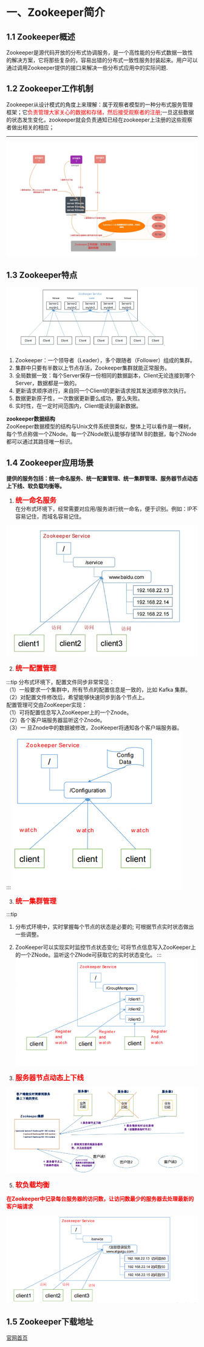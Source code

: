 # 一、Zookeeper简介
## 1.1 Zookeeper概述
Zookeeper是源代码开放的分布式协调服务，是一个高性能的分布式数据一致性的解决方案，它将那些复杂的，容易出错的分布式一致性服务封装起来。用户可以通过调用Zookeeper提供的接口来解决一些分布式应用中的实际问题.
## 1.2 Zookeeper工作机制
Zookeeper从设计模式的角度上来理解：属于观察者模型的一种分布式服务管理框架；它<font color='red'>负责管理大家关心的数据和存储，然后接受观察者的注册</font>;一旦这些数据的状态发生变化，zookeeper就会负责通知已经在zookeeper上注册的这些观察者做出相关的相应；

--------------

<a data-fancybox title="zookeeperg工作机制" href="../image/zookeeper1.jpg">![zookeeperg工作机制](../image/zookeeper1.jpg)</a>

## 1.3 Zookeeper特点

<a data-fancybox title="Zookeeper特点" href="../image/zookeeper2.jpg">![Zookeeper特点](../image/zookeeper2.jpg)</a>

1. Zookeeper：一个领导者（Leader），多个跟随者（Follower）组成的集群。 
2. 集群中只要有半数以上节点存活，Zookeeper集群就能正常服务。 
3. 全局数据一致：每个Server保存一份相同的数据副本，Client无论连接到哪个Server，数据都是一致的。 
4. 更新请求顺序进行，来自同一个Client的更新请求按其发送顺序依次执行。 
5. 数据更新原子性，一次数据更新要么成功，要么失败。 
6. 实时性，在一定时间范围内，Client能读到最新数据。

**zookeeper数据结构**  
ZooKeeper数据模型的结构与Unix文件系统很类似，整体上可以看作是一棵树，每个节点称做一个ZNode。每一个ZNode默认能够存储1M B的数据，每个ZNode都可以通过其路径唯一标识。

<a data-fancybox title="Zookeeper数据结构" href="../image/zookeeper3.jpg"></a>

## 1.4 Zookeeper应用场景

 **提供的服务包括：统一命名服务、统一配置管理、统一集群管理、服务器节点动态上下线、软负载均衡等。**  
 1. <font color='red' size=4><strong>统一命名服务</strong></font>  
 在分布式环境下，经常需要对应用/服务进行统一命名，便于识别。例如：IP不容易记住，而域名容易记住。  

<a data-fancybox title="Zookeeper统一命名服务" href="../image/zookeeper4.jpg">![Zookeeper统一命名服务](../image/zookeeper4.jpg)</a>

 2. <font color='red' size=4><strong>统一配置管理</strong></font>

 :::tip
 分布式环境下，配置文件同步非常常见：  
  （1）一般要求一个集群中，所有节点的配置信息是一致的，比如 Kafka 集群。  
  （2）对配置文件修改后，希望能够快速同步到各个节点上。  
 配置管理可交由ZooKeeper实现：   
 （1）可将配置信息写入ZooKeeper上的一个Znode。  
 （2）各个客户端服务器监听这个Znode。   
 （3）一 旦Znode中的数据被修改，ZooKeeper将通知各个客户端服务器。  
 :::
<a data-fancybox title="Zookeeper统一配置管理" href="../image/zookeeper5.jpg">![Zookeeper统一配置管理](../image/zookeeper5.jpg)</a>

 3. <font color='red' size=4><strong>统一集群管理</strong></font>

:::tip
 1. 分布式环境中，实时掌握每个节点的状态是必要的; 可根据节点实时状态做出一些调整。  
 2. ZooKeeper可以实现实时监控节点状态变化; 可将节点信息写入ZooKeeper上的一个ZNode。监听这个ZNode可获取它的实时状态变化。
:::
<a data-fancybox title="Zookeeper统一集群管理" href="../image/zookeeper6.jpg">![Zookeeper统一集群管理](../image/zookeeper6.jpg)</a>

 4. <font color='red' size=4><strong>服务器节点动态上下线</strong></font>

<a data-fancybox title="Zookeeper服务器节点动态上下线" href="../image/zookeeper7.jpg">![Zookeeper服务器节点动态上下线](../image/zookeeper7.jpg)</a>

 5. <font color='red' size=4><strong>软负载均衡</strong></font>

<font color='red' ><strong>在Zookeeper中记录每台服务器的访问数，让访问数最少的服务器去处理最新的客户端请求</strong></font>

<a data-fancybox title="Zookeeper软负载均衡" href="../image/zookeeper8.jpg">![Zookeeper软负载均衡](../image/zookeeper8.jpg)</a>

## 1.5 Zookeeper下载地址

[官网首页](https://zookeeper.apache.org/)
